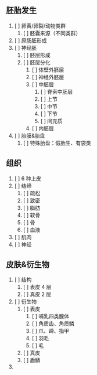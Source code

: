 ## 胚胎发生
1. [ ] 卵黄/卵裂/动物类群
	1. [ ] 胚囊来源（不同类群）
2. [ ] 原肠胚形成
3. [ ] 神经胚
	1. [ ] 胚层形成
	2. [ ] 胚层分化
		1. [ ] 体壁外胚层
		2. [ ] 神经外胚层
		3. [ ] 中胚层
			1. [ ] 脊索中胚层
			2. [ ] 上节
			3. [ ] 中节
			4. [ ] 下节
			5. [ ] 间充质
		4. [ ] 内胚层
4. [ ] 胎膜&胎盘
	1. [ ] 特殊胎盘：假胎生、有袋类
## 组织
1. [ ] 6 种上皮
2. [ ] 结缔
	1. [ ] 疏松
	2. [ ] 致密
	3. [ ] 脂肪
	4. [ ] 软骨
	5. [ ] 骨
	6. [ ] 血液
3. [ ] 肌肉
4. [ ] 神经
## 皮肤&衍生物
1. [ ] 结构
	1. [ ] 表皮 4 层
	2. [ ] 真皮 2 层
2. [ ] 衍生物
	1. [ ] 表皮
		1. [ ] 哺乳四类腺体
		2. [ ] 角质齿、角质鳞
		3. [ ] 爪、蹄、指甲
		4. [ ] 羽毛
		5. [ ] 毛
	2. [ ] 真皮
	3. [ ] 盾鳞
3. 